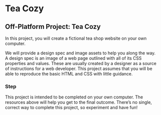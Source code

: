 # Tea Cozy
## Off-Platform Project: Tea Cozy

In this project, you will create a fictional tea shop website on your own computer.

We will provide a design spec and image assets to help you along the way. A design spec is an image of a web page outlined with all of its CSS properties and values. These are usually created by a designer as a source of instructions for a web developer. This project assumes that you will be able to reproduce the basic HTML and CSS with little guidance.

### Step

This project is intended to be completed on your own computer. The resources above will help you get to the final outcome. There’s no single, correct way to complete this project, so experiment and have fun!
